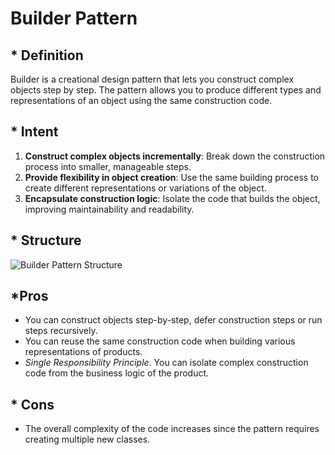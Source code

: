 # Builder Pattern

## * Definition

Builder is a creational design pattern that lets you construct complex objects step by step. The pattern allows you to produce different types and representations of an object using the same construction code.

## * Intent

1. **Construct complex objects incrementally**: Break down the construction process into smaller, manageable steps.
2. **Provide flexibility in object creation**: Use the same building process to create different representations or variations of the object.
3. **Encapsulate construction logic**: Isolate the code that builds the object, improving maintainability and readability.

## * Structure

![Builder Pattern Structure](https://upload.wikimedia.org/wikipedia/commons/f/f3/Builder_UML_class_diagram.svg)

## *Pros

-  You can construct objects step-by-step, defer construction steps or run steps recursively.
-  You can reuse the same construction code when building various representations of products.
-  *Single Responsibility Principle*. You can isolate complex construction code from the business logic of the product.

## * Cons

-  The overall complexity of the code increases since the pattern requires creating multiple new classes.